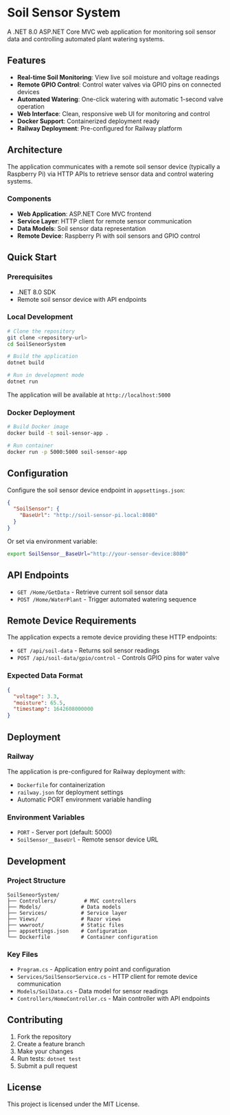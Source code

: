 # Soil Sensor System

A .NET 8.0 ASP.NET Core MVC web application for monitoring soil sensor data and controlling automated plant watering systems.

## Features

- **Real-time Soil Monitoring**: View live soil moisture and voltage readings
- **Remote GPIO Control**: Control water valves via GPIO pins on connected devices
- **Automated Watering**: One-click watering with automatic 1-second valve operation
- **Web Interface**: Clean, responsive web UI for monitoring and control
- **Docker Support**: Containerized deployment ready
- **Railway Deployment**: Pre-configured for Railway platform

## Architecture

The application communicates with a remote soil sensor device (typically a Raspberry Pi) via HTTP APIs to retrieve sensor data and control watering systems.

### Components

- **Web Application**: ASP.NET Core MVC frontend
- **Service Layer**: HTTP client for remote sensor communication
- **Data Models**: Soil sensor data representation
- **Remote Device**: Raspberry Pi with soil sensors and GPIO control

## Quick Start

### Prerequisites

- .NET 8.0 SDK
- Remote soil sensor device with API endpoints

### Local Development

```bash
# Clone the repository
git clone <repository-url>
cd SoilSeneorSystem

# Build the application
dotnet build

# Run in development mode
dotnet run
```

The application will be available at `http://localhost:5000`

### Docker Deployment

```bash
# Build Docker image
docker build -t soil-sensor-app .

# Run container
docker run -p 5000:5000 soil-sensor-app
```

## Configuration

Configure the soil sensor device endpoint in `appsettings.json`:

```json
{
  "SoilSensor": {
    "BaseUrl": "http://soil-sensor-pi.local:8080"
  }
}
```

Or set via environment variable:
```bash
export SoilSensor__BaseUrl="http://your-sensor-device:8080"
```

## API Endpoints

- `GET /Home/GetData` - Retrieve current soil sensor data
- `POST /Home/WaterPlant` - Trigger automated watering sequence

## Remote Device Requirements

The application expects a remote device providing these HTTP endpoints:

- `GET /api/soil-data` - Returns soil sensor readings
- `POST /api/soil-data/gpio/control` - Controls GPIO pins for water valve

### Expected Data Format

```json
{
  "voltage": 3.3,
  "moisture": 65.5,
  "timestamp": 1642608000000
}
```

## Deployment

### Railway

The application is pre-configured for Railway deployment with:

- `Dockerfile` for containerization
- `railway.json` for deployment settings
- Automatic PORT environment variable handling

### Environment Variables

- `PORT` - Server port (default: 5000)
- `SoilSensor__BaseUrl` - Remote sensor device URL

## Development

### Project Structure

```
SoilSeneorSystem/
├── Controllers/         # MVC controllers
├── Models/             # Data models
├── Services/           # Service layer
├── Views/              # Razor views
├── wwwroot/            # Static files
├── appsettings.json    # Configuration
└── Dockerfile          # Container configuration
```

### Key Files

- `Program.cs` - Application entry point and configuration
- `Services/SoilSensorService.cs` - HTTP client for remote device communication
- `Models/SoilData.cs` - Data model for sensor readings
- `Controllers/HomeController.cs` - Main controller with API endpoints

## Contributing

1. Fork the repository
2. Create a feature branch
3. Make your changes
4. Run tests: `dotnet test`
5. Submit a pull request

## License

This project is licensed under the MIT License.